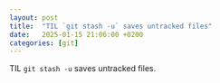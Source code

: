 ```yaml
---
layout: post
title:  "TIL `git stash ‑u` saves untracked files"
date:   2025-01-15 21:06:00 +0200
categories: [git]
---
```

TIL `git stash ‑u` saves untracked files.

